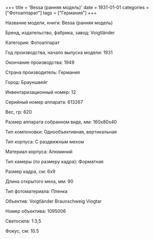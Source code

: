 +++
title = 'Bessa (ранняя модель)'
date = 1931-01-01
categories = ["Фотоаппарат"]
tags = ["Германия"]
+++

Название модели, книги: Bessa (ранняя модель)

Бренд, издательство, фабрика, завод: Voigtländer

Категория: Фотоаппарат

Год производства, начало выпуска модели: 1931

Окончание производства: 1949

Страна производитель: Германия

Город: Брауншвейг

Инвентаризационный номер: 12

Серийный номер аппарата: 613267

Вес, гр: 620

Размер аппарата  собранном виде, мм: 160x80x40

Тип компоновки: Однообъективная, вертикальная

Тип корпуса: С раздвижным мехом

Материал корпуса: Алюминий

Тип камеры (по размеру кадра): Форматная

Размер кадра, см: 6х9

Длина открытого меха, мм: 90

Тип фотоматериала: Пленка

Объектив: Voigtländer 
Braunschweig
Viogtar

Номер объектива: 1095006

Светосила: 1:3,5

Фокус, см: 10.5

